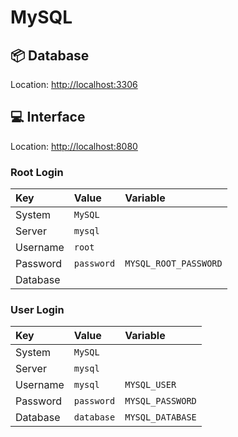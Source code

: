 # MySQL

## 📦 Database

Location: [http://localhost:3306](http://localhost:3306)

## 💻 Interface

Location: [http://localhost:8080](http://localhost:8080)

### Root Login

| Key  | Value | Variable |
| :--- | :---- | :------- |
| System | `MySQL` | |
| Server | `mysql` | |
| Username | `root` | |
| Password | `password` | `MYSQL_ROOT_PASSWORD` |
| Database | | |

### User Login

| Key  | Value | Variable |
| :--- | :---- | :------- |
| System | `MySQL` | |
| Server | `mysql` | |
| Username | `mysql` | `MYSQL_USER` |
| Password | `password` | `MYSQL_PASSWORD` |
| Database | `database` | `MYSQL_DATABASE` |
